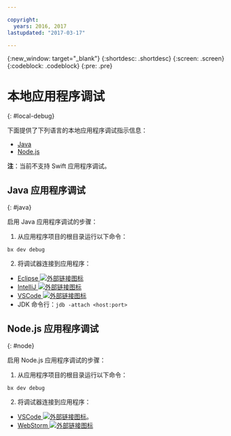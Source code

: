 ```yaml
---

copyright:
  years: 2016, 2017
lastupdated: "2017-03-17"

---
```

{:new_window: target="_blank"}
{:shortdesc: .shortdesc}
{:screen: .screen}
{:codeblock: .codeblock}
{:pre: .pre}

# 本地应用程序调试
{: #local-debug}

下面提供了下列语言的本地应用程序调试指示信息： 

* [Java](#java) 
* [Node.js](#node)

**注**：当前不支持 Swift 应用程序调试。

## Java 应用程序调试
{: #java}

启用 Java 应用程序调试的步骤：

1. 从应用程序项目的根目录运行以下命令：

 `bx dev debug`

2. 将调试器连接到应用程序：

 * [Eclipse ![外部链接图标](../icons/launch-glyph.svg "外部链接图标")](http://help.eclipse.org/neon/index.jsp?topic=%2Forg.eclipse.jdt.doc.user%2Ftasks%2Ftask-remotejava_launch_config.htm)
 * [IntelliJ ![外部链接图标](../icons/launch-glyph.svg "外部链接图标")](https://www.jetbrains.com/help/idea/2016.3/run-debug-configuration-remote.html)
 * [VSCode ![外部链接图标](../icons/launch-glyph.svg "外部链接图标")](https://marketplace.visualstudio.com/items?itemName=donjayamanne.javadebugge)
 * JDK 命令行：`jdb -attach <host:port>`

## Node.js 应用程序调试
 
{: #node}

启用 Node.js 应用程序调试的步骤：

1. 从应用程序项目的根目录运行以下命令：

 `bx dev debug`

2. 将调试器连接到应用程序：
 * [VSCode ![外部链接图标](../icons/launch-glyph.svg "外部链接图标")](https://blog.docker.com/2016/07/live-debugging-docker/)。
 * [WebStorm ![外部链接图标](../icons/launch-glyph.svg "外部链接图标")](https://blog.alexseifert.com/2016/10/25/debugging-node-js-in-a-docker-container-with-webstorm/)


<!-- 
## Swift application debugging - content from mike tunnicliffe
{: #swift}

Steps to enable debug for a Swift application:  

1. On the App server (or system where the Swift application will execute), you should start the 'lldb server':
 - `lldb-server platform --><!--listen <port number>`
2. On the App server, build the Kitura-based server application using the debug configuration: 
 - `swift build debug`
3. On the App server, start the Kitura-based server application:
 - `./build/debug/Kitura-Starter`
4. On the client system (also known as the host system), start the 'lldb client':
 - `lldb`
5. Configure lldb client to connect to lldb-server:
 - `(lldb) platform select remote-linux`
 - `(lldb) platform connect connect://<ip address server>:<port number server>`
6. Execute commands to debug remote program:
 - `(lldb) process attach --><!--pid 3626`
--> 


